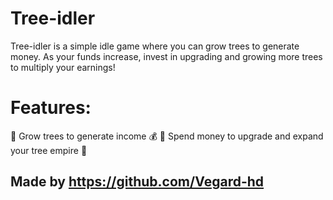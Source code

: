 # Tree-idler
Tree-idler is a simple idle game where you can grow trees to generate money. As your funds increase, invest in upgrading and growing more trees to multiply your earnings!

# Features:
🌳 Grow trees to generate income 💰
💸 Spend money to upgrade and expand your tree empire 🌱




## Made by https://github.com/Vegard-hd
